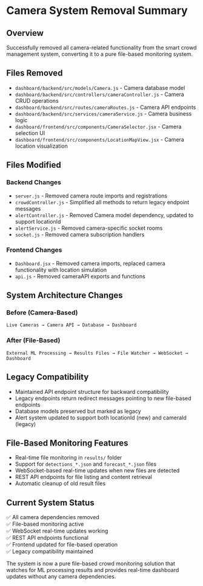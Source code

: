 # Camera System Removal Summary

## Overview

Successfully removed all camera-related functionality from the smart crowd management system, converting it to a pure file-based monitoring system.

## Files Removed

- `dashboard/backend/src/models/Camera.js` - Camera database model
- `dashboard/backend/src/controllers/cameraController.js` - Camera CRUD operations
- `dashboard/backend/src/routes/cameraRoutes.js` - Camera API endpoints
- `dashboard/backend/src/services/cameraService.js` - Camera business logic
- `dashboard/frontend/src/components/CameraSelector.jsx` - Camera selection UI
- `dashboard/frontend/src/components/LocationMapView.jsx` - Camera location visualization

## Files Modified

### Backend Changes

- `server.js` - Removed camera route imports and registrations
- `crowdController.js` - Simplified all methods to return legacy endpoint messages
- `alertController.js` - Removed Camera model dependency, updated to support locationId
- `alertService.js` - Removed camera-specific socket rooms
- `socket.js` - Removed camera subscription handlers

### Frontend Changes

- `Dashboard.jsx` - Removed camera imports, replaced camera functionality with location simulation
- `api.js` - Removed cameraAPI exports and functions

## System Architecture Changes

### Before (Camera-Based)

```
Live Cameras → Camera API → Database → Dashboard
```

### After (File-Based)

```
External ML Processing → Results Files → File Watcher → WebSocket → Dashboard
```

## Legacy Compatibility

- Maintained API endpoint structure for backward compatibility
- Legacy endpoints return redirect messages pointing to new file-based endpoints
- Database models preserved but marked as legacy
- Alert system updated to support both locationId (new) and cameraId (legacy)

## File-Based Monitoring Features

- Real-time file monitoring in `results/` folder
- Support for `detections_*.json` and `forecast_*.json` files
- WebSocket-based real-time updates when new files are detected
- REST API endpoints for file listing and content retrieval
- Automatic cleanup of old result files

## Current System Status

✅ All camera dependencies removed  
✅ File-based monitoring active  
✅ WebSocket real-time updates working  
✅ REST API endpoints functional  
✅ Frontend updated for file-based operation  
✅ Legacy compatibility maintained

The system is now a pure file-based crowd monitoring solution that watches for ML processing results and provides real-time dashboard updates without any camera dependencies.
